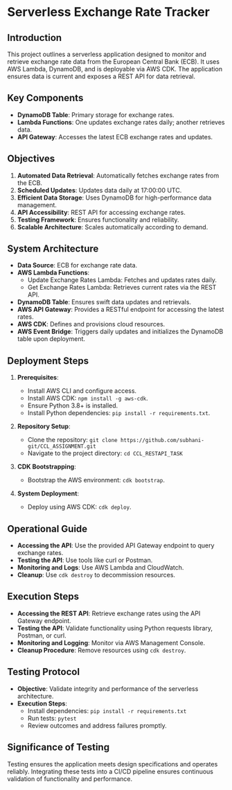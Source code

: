 # Serverless Exchange Rate Tracker

## Introduction
This project outlines a serverless application designed to monitor and retrieve exchange rate data from the European Central Bank (ECB). It uses AWS Lambda, DynamoDB, and is deployable via AWS CDK. The application ensures data is current and exposes a REST API for data retrieval.

## Key Components
- **DynamoDB Table**: Primary storage for exchange rates.
- **Lambda Functions**: One updates exchange rates daily; another retrieves data.
- **API Gateway**: Accesses the latest ECB exchange rates and updates.

## Objectives
1. **Automated Data Retrieval**: Automatically fetches exchange rates from the ECB.
2. **Scheduled Updates**: Updates data daily at 17:00:00 UTC.
3. **Efficient Data Storage**: Uses DynamoDB for high-performance data management.
4. **API Accessibility**: REST API for accessing exchange rates.
5. **Testing Framework**: Ensures functionality and reliability.
6. **Scalable Architecture**: Scales automatically according to demand.

## System Architecture
- **Data Source**: ECB for exchange rate data.
- **AWS Lambda Functions**:
  - Update Exchange Rates Lambda: Fetches and updates rates daily.
  - Get Exchange Rates Lambda: Retrieves current rates via the REST API.
- **DynamoDB Table**: Ensures swift data updates and retrievals.
- **AWS API Gateway**: Provides a RESTful endpoint for accessing the latest rates.
- **AWS CDK**: Defines and provisions cloud resources.
- **AWS Event Bridge**: Triggers daily updates and initializes the DynamoDB table upon deployment.

## Deployment Steps
1. **Prerequisites**:
   - Install AWS CLI and configure access.
   - Install AWS CDK: `npm install -g aws-cdk`.
   - Ensure Python 3.8+ is installed.
   - Install Python dependencies: `pip install -r requirements.txt`.

2. **Repository Setup**:
   - Clone the repository: `git clone https://github.com/subhani-git/CCL_ASSIGNMENT.git`
   - Navigate to the project directory: `cd CCL_RESTAPI_TASK`

3. **CDK Bootstrapping**:
   - Bootstrap the AWS environment: `cdk bootstrap`.

4. **System Deployment**:
   - Deploy using AWS CDK: `cdk deploy`.

## Operational Guide
- **Accessing the API**: Use the provided API Gateway endpoint to query exchange rates.
- **Testing the API**: Use tools like curl or Postman.
- **Monitoring and Logs**: Use AWS Lambda and CloudWatch.
- **Cleanup**: Use `cdk destroy` to decommission resources.

## Execution Steps
- **Accessing the REST API**: Retrieve exchange rates using the API Gateway endpoint.
- **Testing the API**: Validate functionality using Python requests library, Postman, or curl.
- **Monitoring and Logging**: Monitor via AWS Management Console.
- **Cleanup Procedure**: Remove resources using `cdk destroy`.

## Testing Protocol
- **Objective**: Validate integrity and performance of the serverless architecture.
- **Execution Steps**:
  - Install dependencies: `pip install -r requirements.txt`
  - Run tests: `pytest`
  - Review outcomes and address failures promptly.

## Significance of Testing
Testing ensures the application meets design specifications and operates reliably. Integrating these tests into a CI/CD pipeline ensures continuous validation of functionality and performance.
